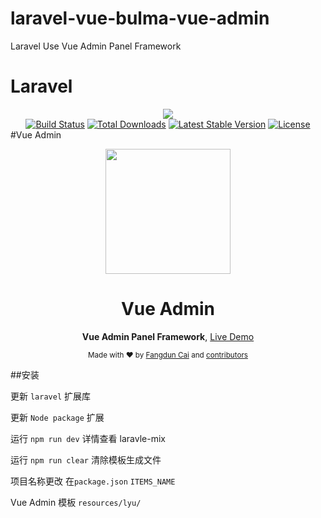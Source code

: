 # laravel-vue-bulma-vue-admin
Laravel Use Vue Admin Panel Framework
# Laravel 
<div align="center"><img src="https://laravel.com/assets/img/components/logo-laravel.svg"></div>

<div align="center">
<a href="https://travis-ci.org/laravel/framework"><img src="https://travis-ci.org/laravel/framework.svg" alt="Build Status"></a>
<a href="https://packagist.org/packages/laravel/framework"><img src="https://poser.pugx.org/laravel/framework/d/total.svg" alt="Total Downloads"></a>
<a href="https://packagist.org/packages/laravel/framework"><img src="https://poser.pugx.org/laravel/framework/v/stable.svg" alt="Latest Stable Version"></a>
<a href="https://packagist.org/packages/laravel/framework"><img src="https://poser.pugx.org/laravel/framework/license.svg" alt="License"></a>
</div>
#Vue Admin
<div align="center">
<p><img width="200" src="https://github.com/vue-bulma/vue-admin/blob/master/client/assets/logo@2x.png"></p>
<h1>Vue Admin</h1>

<p>
  <strong>Vue Admin Panel Framework</strong>,
  <a href="https://admin.vuebulma.com">Live Demo</a>
</p>

<p>
  <sub>Made with ❤︎ by
    <a href="https://twitter.com/_fundon">Fangdun Cai</a> and
    <a href="https://github.com/vue-bulma/vue-admin/graphs/contributors">contributors</a>
  </sub>
</p>
</div>


##安装
<p>更新 <code>laravel</code> 扩展库 </p>
<p>更新 <code>Node package</code> 扩展</p>
<p>运行 <code>npm run dev</code> 详情查看 laravle-mix</p>
<p>运行 <code>npm run clear</code> 清除模板生成文件</p>
<p>项目名称更改 在<code>package.json</code> <code>ITEMS_NAME</code></p>
<p>Vue Admin 模板 <code>resources/lyu/</code></p>


